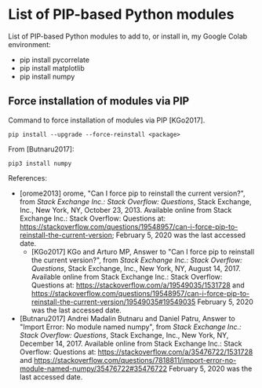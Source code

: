 #	List of PIP-based Python modules


List of PIP-based Python modules to add to, or install in, my Google Colab
	environment:
+ pip install pycorrelate
+ pip install matplotlib
+ pip install numpy










##	Force installation of modules via PIP

Command to force installation of modules via PIP [KGo2017].

	pip install --upgrade --force-reinstall <package>


From [Butnaru2017]:

	pip3 install numpy





References:
+ [orome2013] orome, "Can I force pip to reinstall the current version?", from *Stack Exchange Inc.: Stack Overflow: Questions*, Stack Exchange, Inc., New York, NY, October 23, 2013.
	Available online from Stack Exchange Inc.: Stack Overflow: Questions at: https://stackoverflow.com/questions/19548957/can-i-force-pip-to-reinstall-the-current-version;
		February 5, 2020 was the last accessed date.
	- [KGo2017] KGo and Arturo MP, Answer to "Can I force pip to reinstall the current version?", from *Stack Exchange Inc.: Stack Overflow: Questions*, Stack Exchange, Inc., New York, NY, August 14, 2017.
		Available online from Stack Exchange Inc.: Stack Overflow: Questions at:
			https://stackoverflow.com/a/19549035/1531728 and 	https://stackoverflow.com/questions/19548957/can-i-force-pip-to-reinstall-the-current-version/19549035#19549035
			February 5, 2020 was the last accessed date.
+ [Butnaru2017] Andrei Madalin Butnaru and Daniel Patru, Answer to "Import Error: No module named numpy", from *Stack Exchange Inc.: Stack Overflow: Questions*, Stack Exchange, Inc., New York, NY, December 14, 2017.
	Available online from Stack Exchange Inc.: Stack Overflow: Questions at:
		https://stackoverflow.com/a/35476722/1531728 and https://stackoverflow.com/questions/7818811/import-error-no-module-named-numpy/35476722#35476722
		February 5, 2020 was the last accessed date.
